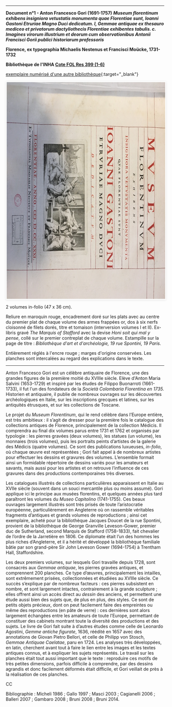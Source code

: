 ﻿<style type="text/css">
.pic {
  width:100%;
  height:100%;
}
.carousel {
    border-style:solid;
    border-width:1px;
    border-color:rgba(0, 0, 0, 0.05);
    box-shadow: 0px 1px 6px rgba(0, 0, 0, 0.1);
    width:100%;
    height:690px;
  border-width:3px;
  border-radius:2px;
  border-color:#FCFCFC;
}

.carousel-inner {
    position: relative;
    overflow: hidden;
    width: 100%;
    height:690px;
}

.carousel-open:checked + .carousel-item {
    position: absolute;
    opacity: 100;
    background-color:black;
    width:100%;
    height:690px;
}

.carousel-item {
    position: absolute;
    opacity: 0;
    text-align:center;
}

.carousel-control {
  width: 150px;
  height: 150px;
  padding:0px;
  border-radius: 50%;
  background: rgba(255, 255, 255, 0);
  border: 2px solid rgba(255, 255, 255, 0.9);
  background-clip: content-box;
  margin:0 auto;
  color:rgba(255, 255, 255, 0.9);

    cursor: pointer;
    display: none;
    font-size: 30px;
    height: 40px;
    line-height: 25px;
    position: absolute;
    top: 50%;
    -webkit-transform: translate(0, -50%);
    cursor: pointer;
    -ms-transform: translate(0, -50%);
    transform: translate(0, -50%);
    text-align: center;
    width: 30px;
    height:30px;
    z-index: 10;
}

.carousel-control.prev {
    left: 2%;
}

.carousel-control.next {
    right: 2%;
}

.carousel-control:hover {
    color: #4F94CD;
    background-color:rgba(255, 255, 255, 0.9);
}
 .carousel-control:hover:after {
  content: '';
  position: absolute;
  border-radius:50%;
  background:transparent;
  border: 1.5px solid rgba(255, 255, 255, 0.1);
  background:rgba(255, 255, 255, 0.1);
  top: -4px;
  left: -5px;
  right: -5px;
  bottom: -5px;
  z-index: -5;
}

#carousel-1:checked ~ .control-1,
#carousel-2:checked ~ .control-2,
#carousel-3:checked ~ .control-3{
    display: block;
}

.carousel-indicators {
    margin: 0;
    padding: 2px;
    position: absolute;
    bottom: -4.5px;
    left: 0;
    right: 0;
    text-align: center;
}

.carousel-indicators li {
    display: inline-block;
    margin: 0 5px;
    position: relative;

    /*You are required to do this*/
}
.carousel-indicators .carousel-preview {
    position: absolute;
    width: 108px;
    top: -0;
    left: 50%;
    margin-left: -52px;
    height:0px;
    transition:0 all;
    overflow: hidden;
}
.carousel-indicators .carousel-preview img {
    max-width:40px;
    max-height:80px;
    padding: 2px;
    background-color: white;
}
.carousel-indicators li:hover .carousel-preview {
    height:54px;
    top:-50px;
    transition:0.5s all;
}
.carousel-bullet {
    color: rgba(255, 255, 255, 0.7);
    cursor: pointer;
    font-size: 20px;
}

.carousel-bullet:hover {
    color: rgba(255, 255, 255, 0.9);
}

.HRConnectImage
{width:375px;
padding-top:50px;
display:inline-block;}

#carousel-1:checked ~ .control-1 ~ .carousel-indicators li:nth-child(1) .carousel-bullet,
#carousel-2:checked ~ .control-2 ~ .carousel-indicators li:nth-child(2) .carousel-bullet,
#carousel-3:checked ~ .control-3 ~ .carousel-indicators li:nth-child(3) .carousel-bullet{
    color: rgba(255, 255, 255, 0.9);
}

#title {
    width: 100%;
    position: absolute;
    padding: 0px;
    margin: 0px auto;
    text-align: center;
    font-size: 27px;
    color: rgba(255, 255, 255, 1);
    font-family: 'Open Sans', sans-serif;
    z-index: 9999;
    text-shadow: 0px 1px 2px rgba(0, 0, 0, 0.33), -1px 0px 2px rgba(255, 255, 255, 0);
}

#p
{
text-align:center;
font-weight:bold;}


.carousel-control { opacity: 0; }
.carousel:hover .carousel-control { opacity: 1; }
</style>



***

**Document n°1 - Anton Francesco Gori (1691-1757)**
**_Museum florentinum exhibens insigniora vetustatis monumenta quae Florentiae sunt, Ioanni Gastoni Etruriae Magno Duci dedicatum. I, Gemmae antiquae ex thesauro mediceo et privatorum dactyliothecis Florentiae exhibentes tabulis. c. Imagines virorum illustrium et deorum cum observationibus Antonii Francisci Gorii publici historiarum professoris_**

**Florence, ex typographia Michaelis Nestenus et Francisci Moücke, 1731-1732**

**Bibliothèque de l'INHA [Cote FOL Res 399 (1-6)](http://bibliotheque.inha.fr/iguana/www.main.cls?surl=search&p=74469586-3948-11e2-a8f1-ac6f86effe00#recordId=1.226416)**

[exemplaire numérisé d'une autre bibliothèque](http://gallica.bnf.fr/ark:/12148/bpt6k888083n){:target="_blank"}


<div class="carousel">
   <div class="carousel-inner">
      <input name="carousel" class="carousel-open" id="carousel-1" aria-hidden="true" type="radio" hidden="true" Checked/>
      <div class="carousel-item">
<img class="pic" src="./img/doc1/doc1_1.jpg">
      </div>
      <input name="carousel" class="carousel-open" id="carousel-2" aria-hidden="true" type="radio" hidden="true"/>
      <div class="carousel-item">
  <img class="pic" src="./img/doc1/doc1_2.jpg">
      </div>
      <input name="carousel" class="carousel-open" id="carousel-3" aria-hidden="true" type="radio" hidden="true"/>
      <div class="carousel-item">
<img class="pic" src="./img/doc1/doc1_3.jpg">
      </div>
      <label class="carousel-control prev control-1" for="carousel-3">‹</label>
      <label class="carousel-control next control-1" for="carousel-2">›</label>
      <label class="carousel-control prev control-2" for="carousel-1">‹</label>
      <label class="carousel-control next control-2" for="carousel-3">›</label>
      <label class="carousel-control prev control-3" for="carousel-2">‹</label>
      <label class="carousel-control next control-3" for="carousel-1">›</label>

      <ol class="carousel-indicators">
         <li>
            <label class="carousel-bullet" for="carousel-1">●</label>
            <div class="carousel-preview">
              <img src="./img/doc1/doc1_1.jpg" />
            </div>
         </li>
         <li>
            <label class="carousel-bullet" for="carousel-2">●</label>
            <div class="carousel-preview">
              <img src="./img/doc1/doc1_2.jpg" />
            </div>
          </li>  
         <li>
            <label class="carousel-bullet" for="carousel-3">●</label>
            <div class="carousel-preview">
              <img src="./img/doc1/doc1_3.jpg" />
            </div>
         </li>
    </ol>
</div>
</div>



2 volumes in-folio (47 x 36 cm).

Reliure en maroquin rouge, encadrement doré sur les plats avec au centre du premier plat de chaque volume des armes frappées or, dos à six nerfs cloisonné de filets dorés, titre et tomaison (interversion volumes I et II).
Ex-libris gravé _The Marquis of Stafford_ avec la devise _Honi soit qui mal y pense_, collé sur le premier contreplat de chaque volume.
Estampille sur la page de titre : _Bibliothèque d'art et d'archéologie, 19 rue Spontini, 19 Paris._

Entièrement réglés à l'encre rouge ; marges d'origine conservées. Les planches sont intercalées au regard des explications dans le texte.

***

Anton Francesco Gori est un célèbre antiquaire de Florence, une des grandes figures de la première moitié du XVIIIe siècle.
Elève d'Anton Maria Salvini (1653-1729) et inspiré par les études de Filippo Buonarroti (1661-1733), il fut l'un des fondateurs de la _Società Colombaria Fiorentina en 1735._
Historien et antiquaire, il publie de nombreux ouvrages sur les découvertes archéologiques
en Italie, sur les inscriptions grecques et latines, sur les antiquités étrusques, et sur les collections de Toscane.

Le projet du _Museum Florentinum_, qui le rend célèbre dans l’Europe entière, est très ambitieux : il s’agit de dresser pour la première fois
le catalogue des collections antiques de Florence, principalement de la collection Médicis. Il comprendra au final dix volumes
parus entre 1731 et 1762 et organisés par typologie : les pierres gravées (deux volumes), les statues (un volume), les monnaies (trois volumes), puis
les portraits peints d’artistes de la galerie des Médicis (quatre volumes). Ce sont des publications luxueuses, _in-folio_, où chaque œuvre est représentées ;
Gori fait appel à de nombreux artistes pour effectuer les dessins et gravures des volumes. L’ensemble formait ainsi un formidable répertoire de dessins variés
pour les amateurs et savants, mais aussi pour les artistes et on retrouve l’influence de ces gravures dans des productions contemporaines très diverses.

Les catalogues illustrés de collections particulières apparaissent en Italie au XVIIe siècle (souvent dans un souci mercantile plus ou moins assumé).
Gori applique ici le principe aux musées florentins, et quelques années plus tard paraîtront les volumes du  _Museo Capitolino_ (1741-1755).
Ces beaux ouvrages largement illustrés sont très prisés de toute l’aristocratie européenne, particulièrement en Angleterre où on rassemble véritables fragments d’antiques et grands volumes de reproductions ;
ainsi cet exemplaire, acheté pour la bibliothèque Jacques Doucet de la rue Spontini, provient de la bibliothèque de George Granville Leveson-Gower, premier duc de Sutherland,
second Marquis de Stafford (1758-1833), fait chevalier de l’ordre de la Jarretière en 1806. Ce diplomate était l’un des hommes les plus riches d’Angleterre, et il a hérité
et développé la bibliothèque familiale bâtie par son grand-père Sir John Leveson Gower (1694-1754) à Trentham Hall, Staffordshire.

Les deux premiers volumes, sur lesquels Gori travaille depuis 1728, sont consacrés aux _Gemmae antiquae_, les pierres gravées antiques, et comprennent 200 planches.
Ce type d’œuvres, principalement les intailles, sont extrêmement prisées, collectionnées et étudiées au XVIIIe siècle.
Ce succès s’explique par de nombreux facteurs : ces pierres subsistent en nombre, et sont largement intactes, contrairement à la grande sculpture ; elles offrent ainsi
un accès direct au _dessin_ des anciens, et permettent une étude aussi bien des sujets que, de plus en plus, des styles.
Ce sont de petits objets précieux, dont on peut facilement faire des empreintes ou même des reproductions (en pâte de verre) : ces dernières sont alors largement échangées
entre les amateurs de toute l’Europe, permettant de constituer des cabinets montrant toute la diversité des productions et des sujets.
Le livre de Gori fait suite à d’autres études comme celle de Leonardo Agostini, _Gemme antiche figurate_, 1636, réédité en 1657
avec des annotations de Giovan Pietro Bellori, et celle de Philipp von Stosch, _Gemmae Antiquae Caelatae_, paru en 1724.
Les analyses très développées, en latin, cherchent avant tout à faire le lien entre les images et les textes antiques connus, et à expliquer les sujets représentés.
Le travail sur les planches était tout aussi important que le texte : reproduire ces motifs de très petites dimensions, parfois difficile à comprendre, par des dessins agrandis
et donc facilement déformés était difficile, et Gori veillait de près à la réalisation de ces planches.

CC

Bibliographie : Micheli 1986 ; Gallo 1997 ; Masci 2003 ; Cagianelli 2006 ; Balleri 2007 ; Gambaro 2008 ; Bruni 2008 ; Bruni 2014.
